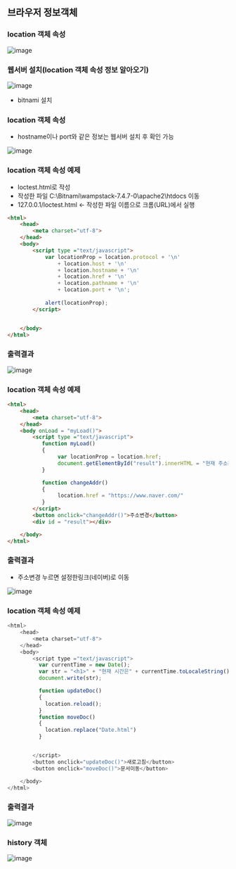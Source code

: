 ## 브라우저 정보객체

### location 객체 속성
![image](https://user-images.githubusercontent.com/82345970/165197033-5b9de156-68d4-41da-8211-e143b4a8b8c6.png)


### 웹서버 설치(location 객체 속성 정보 알아오기)
![image](https://user-images.githubusercontent.com/82345970/165197067-678e80da-7de7-4c8d-98fe-03b8b44a9a6d.png)

- bitnami 설치

### location 객체 속성
- hostname이나 port와 같은 정보는 웹서버 설치 후 확인 가능
 
![image](https://user-images.githubusercontent.com/82345970/165198733-6c1b488c-acfb-4729-8819-4f234698a8cd.png)

### location 객체 속성 예제
- loctest.html로 작성
- 작성한 파일 C:\Bitnami\wampstack-7.4.7-0\apache2\htdocs 이동
- 127.0.0.1/loctest.html <- 작성한 파일 이름으로 크롬(URL)에서 실행
```html
<html>
    <head>
        <meta charset="utf-8">
    </head>
    <body>
        <script type ="text/javascript">
            var locationProp = location.protocol + '\n'
                + location.host + '\n'
                + location.hostname + '\n'
                + location.href + '\n'
                + location.pathname + '\n'
                + location.port + '\n';
            
            alert(locationProp);    
        </script>


    </body>
</html>
```

### 출력결과
![image](https://user-images.githubusercontent.com/82345970/165202152-56477320-ec8e-49b8-b45b-edb5806dd985.png)


### location 객체 속성 예제
```html
<html>
    <head>
        <meta charset="utf-8">
    </head>
    <body onLoad = "myLoad()">
        <script type ="text/javascript">
           function myLoad()
           {
                var locationProp = location.href;
                document.getElementById("result").innerHTML = "현재 주소값은 " + locationProp + "입니다."; //ID를 통해 객체를 얻어옴
           }

           function changeAddr()
           {
                location.href = "https://www.naver.com/"
           }
        </script>
        <button onclick="changeAddr()">주소변경</button>
        <div id = "result"></div>

    </body>
</html>
```

### 출력결과
- 주소변경 누르면 설정한링크(네이버)로 이동
 
![image](https://user-images.githubusercontent.com/82345970/165429461-a830ddb7-5064-4e9f-943f-9af524ee9fb5.png)

### location 객체 속성 예제
```javascript
<html>
    <head>
        <meta charset="utf-8">
    </head>
    <body>
        <script type ="text/javascript">
          var currentTime = new Date();
          var str = "<h1>" + "현재 시간은" + currentTime.toLocaleString() + "입니다." + "</h1><p>";
          document.write(str);

          function updateDoc()
          {
            location.reload();
          }
          function moveDoc()
          {
            location.replace("Date.html")
          }


        </script>
        <button onclick="updateDoc()">새로고침</button>
        <button onclick="moveDoc()">문서이동</button>

    </body>
</html>
```

### 출력결과
![image](https://user-images.githubusercontent.com/82345970/165433388-1bbecad2-4890-4806-9cf3-1eed0e1c7c9d.png)

### history 객체

![image](https://user-images.githubusercontent.com/82345970/165433579-143b5d11-f8da-43a9-b229-304783a4db0a.png)



